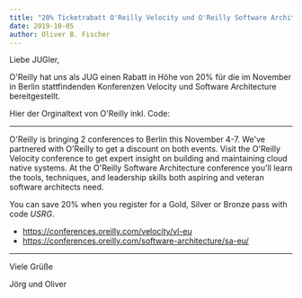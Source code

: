 ```yaml
---
title: "20% Ticketrabatt O'Reilly Velocity und O'Reilly Software Architecture"
date: 2019-10-05
author: Oliver B. Fischer
---
```


Liebe JUGler,  

O'Reilly hat uns als JUG einen Rabatt in Höhe von 20% für die im November in Berlin stattfindenden Konferenzen Velocity und Software Architecture bereitgestellt.  

Hier der Orginaltext von O'Reilly inkl. Code:
<!--more-->

____
O'Reilly is bringing 2 conferences to Berlin this November 4-7. We've partnered with O'Reilly to get a discount on both events. Visit the O'Reilly Velocity  conference to get expert insight on building and maintaining cloud native systems. At the O'Reilly Software Architecture conference you'll learn the tools, techniques, and leadership skills both aspiring and veteran software architects need.

You can save 20% when you register for a Gold, Silver or Bronze pass with code _USRG_.

* https://conferences.oreilly.com/velocity/vl-eu
* https://conferences.oreilly.com/software-architecture/sa-eu/
____

Viele Grüße  

Jörg und Oliver








